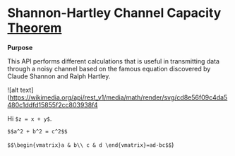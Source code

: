 # Shannon-Hartley Channel Capacity [Theorem](https://en.wikipedia.org/wiki/Shannon%E2%80%93Hartley_theorem)

**Purpose**

This API performs different calculations that is useful in transmitting data through a noisy channel based on the famous equation discovered by Claude Shannon and Ralph Hartley.


![alt text](https://wikimedia.org/api/rest_v1/media/math/render/svg/cd8e56f09c4da5480c1ddfd15855f2cc803938f4

Hi `$z = x + y$`.

`$$a^2 + b^2 = c^2$$`

`$$\begin{vmatrix}a & b\\
c & d
\end{vmatrix}=ad-bc$$`)


 